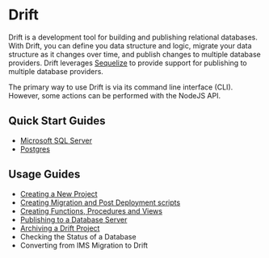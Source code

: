 # Drift
Drift is a development tool for building and publishing relational databases. With Drift, you can define you data structure and logic, migrate your data structure as it changes over time, and publish changes to multiple database providers. Drift leverages [Sequelize](http://docs.sequelizejs.com) to provide support for publishing to multiple database providers.

The primary way to use Drift is via its command line interface (CLI). However, some actions can be performed with the NodeJS API.

## Quick Start Guides

- [Microsoft SQL Server](/docs/quick-start/mssql.md)
- [Postgres](/docs/quick-start/postgres.md)

## Usage Guides

- [Creating a New Project](/docs/creating-a-project.md)
- [Creating Migration and Post Deployment scripts](/docs/writing-migration-and-post-deployment-scripts.md)
- [Creating Functions, Procedures and Views](/docs/creating-functions-procedures-and-views.md)
- [Publishing to a Database Server](/docs/publishing.md)
- [Archiving a Drift Project](/docs/archiving-a-project.md)
- Checking the Status of a Database
- Converting from IMS Migration to Drift

